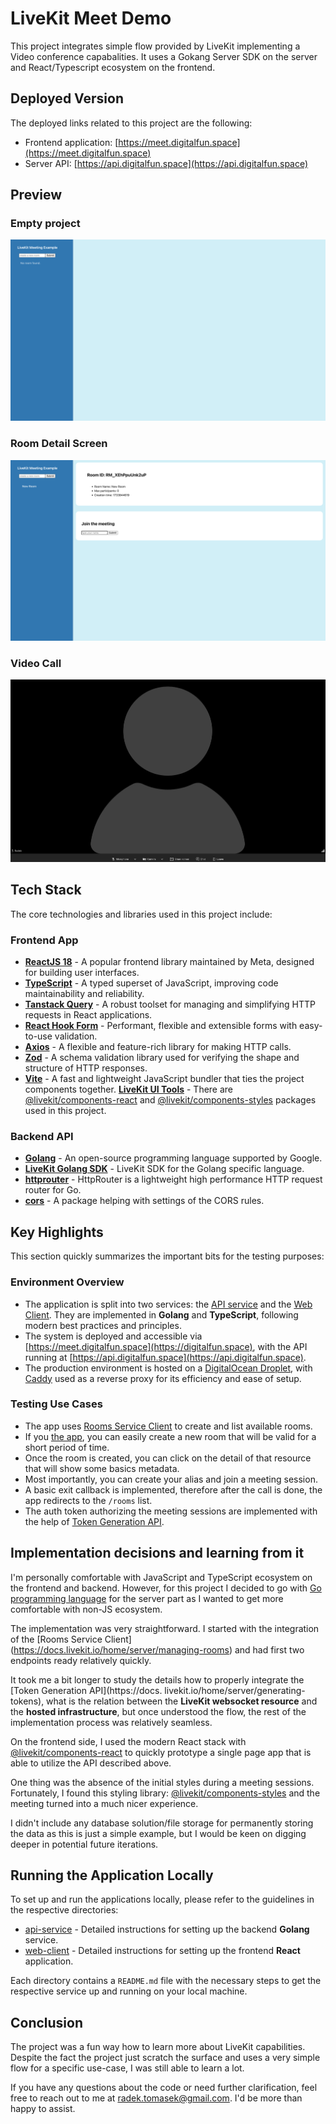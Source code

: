 # LiveKit Meet Demo 

This project integrates simple flow provided by LiveKit implementing a Video conference capabalities. It uses a Gokang Server SDK on 
the server and React/Typescript ecosystem on the frontend.

## Deployed Version

The deployed links related to this project are the following:

- Frontend application: [https://meet.digitalfun.space](https://meet.digitalfun.space)
- Server API: [https://api.digitalfun.space](https://api.digitalfun.space)

## Preview

### Empty project

<img src="empty_project.png" alt="Initial Rendering" />

### Room Detail Screen

<img src="room_detail.png" alt="Room Detail Screen" />

### Video Call

<img src="video_call.png" alt="Video Detail Call" />

## Tech Stack

The core technologies and libraries used in this project include:

### Frontend App
 
- **[ReactJS 18](https://react.dev)** - A popular frontend library maintained by Meta, designed for building user interfaces.
- **[TypeScript](https://www.typescriptlang.org)** - A typed superset of JavaScript, improving code maintainability and reliability.
- **[Tanstack Query](https://tanstack.com/query/latest)** - A robust toolset for managing and simplifying HTTP requests in React applications.
- **[React Hook Form](https://react-hook-form.com)** - Performant, flexible and extensible forms with easy-to-use validation.
- **[Axios](https://github.com/axios/axios)** - A flexible and feature-rich library for making HTTP calls.
- **[Zod](https://zod.dev)** - A schema validation library used for verifying the shape and structure of HTTP responses.
- **[Vite](https://vite.dev)** - A fast and lightweight JavaScript bundler that ties the project components together.
  **[LiveKit UI Tools](https://docs.livekit.io/agents/openai/client-apps)** - There are [@livekit/components-react](https://www.npmjs.com/package/@livekit/components-react)
  and [@livekit/components-styles](https://www.npmjs.com/package/@livekit/components-styles) packages used in this project.

### Backend API

- **[Golang](https://go.dev)** - An open-source programming language supported by Google.
- **[LiveKit Golang SDK](https://github.com/livekit/server-sdk-go)** - LiveKit SDK for the Golang specific language.
- **[httprouter](https://github.com/julienschmidt/httprouter)** - HttpRouter is a lightweight high performance HTTP request router for Go.
- **[cors](https://github.com/rs/cors)** - A package helping with settings of the CORS rules.

## Key Highlights

This section quickly summarizes the important bits for the testing purposes:

### Environment Overview

- The application is split into two services: the [API service](./api-service) and the [Web Client](./web-client). 
  They are implemented in **Golang** and **TypeScript**, following modern best practices and principles.
- The system is deployed and accessible via [https://meet.digitalfun.space](https://digitalfun.space), with the API 
  running at [https://api.digitalfun.space](https://api.digitalfun.space).
- The production environment is hosted on a [DigitalOcean Droplet](https://www.digitalocean.com/products/droplets), with [Caddy](https://caddyserver.com/) used as a 
  reverse proxy for its efficiency and ease of setup.

### Testing Use Cases

- The app uses [Rooms Service Client](https://docs.livekit.io/home/server/managing-rooms) to create and list 
  available rooms.
- If you [the app](https://digitalfun.space), you can easily create a new room that will be valid for a short period 
  of time.
- Once the room is created, you can click on the detail of that resource that will show some basics metadata.
- Most importantly, you can create your alias and join a meeting session.
- A basic exit callback is implemented, therefore after the call is done, the app redirects to the `/rooms` list.
- The auth token authorizing the meeting sessions are implemented with the help of [Token Generation API](https://docs.livekit.io/home/server/generating-tokens).

## Implementation decisions and learning from it

I'm personally comfortable with JavaScript and TypeScript ecosystem on the frontend and backend. However, for this 
project I decided to go with [Go programming language](https://go.dev) for the server part as I wanted to get more 
comfortable with non-JS ecosystem.

The implementation was very straightforward. I started with the integration of the [Rooms Service Client]
(https://docs.livekit.io/home/server/managing-rooms) and had first two endpoints ready relatively quickly.

It took me a bit longer to study the details how to properly integrate the [Token Generation API](https://docs.
livekit.io/home/server/generating-tokens), what is the relation between the **LiveKit websocket resource** and the 
**hosted infrastructure**, but once understood the flow, the rest of the implementation process was relatively seamless.

On the frontend side, I used the modern React stack with [@livekit/components-react](https://www.npmjs.com/package/@livekit/components-react) to quickly prototype a single page app that is able to 
utilize the API described above. 

One thing was the absence of the initial styles during a meeting sessions. Fortunately, I found this styling library: 
[@livekit/components-styles](https://www.npmjs.com/package/@livekit/components-styles) and the meeting turned into a 
much nicer experience.
 
I didn't include any database solution/file storage for permanently storing the data as this is just a simple 
example, but I would be keen on digging deeper in potential future iterations.

## Running the Application Locally

To set up and run the applications locally, please refer to the guidelines in the respective directories:

- [api-service](./api-service) - Detailed instructions for setting up the backend **Golang** service.
- [web-client](./web-client) - Detailed instructions for setting up the frontend **React** application.

Each directory contains a `README.md` file with the necessary steps to get the respective service up and running on your local machine.

## Conclusion

The project was a fun way how to learn more about LiveKit capabilities. Despite the fact the project just scratch 
the surface and uses a very simple flow for a specific use-case, I was still able to learn a lot.    

If you have any questions about the code or need further clarification, feel free to reach out to me at
[radek.tomasek@gmail.com](radek.tomasek@gmail.com). I'd be more than happy to assist.
